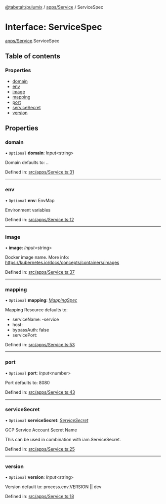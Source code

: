 [@tabetalt/pulumix](../README.md) / [apps/Service](../modules/apps_service.md) / ServiceSpec

# Interface: ServiceSpec

[apps/Service](../modules/apps_service.md).ServiceSpec

## Table of contents

### Properties

- [domain](apps_service.servicespec.md#domain)
- [env](apps_service.servicespec.md#env)
- [image](apps_service.servicespec.md#image)
- [mapping](apps_service.servicespec.md#mapping)
- [port](apps_service.servicespec.md#port)
- [serviceSecret](apps_service.servicespec.md#servicesecret)
- [version](apps_service.servicespec.md#version)

## Properties

### domain

• `Optional` **domain**: *Input*<string\>

Domain
defaults to: <name>.<mayor-version>.<default-domain>

Defined in: [src/apps/Service.ts:31](https://github.com/tabetalt/pulumix/blob/015837c/src/apps/Service.ts#L31)

___

### env

• `Optional` **env**: EnvMap

Environment variables

Defined in: [src/apps/Service.ts:12](https://github.com/tabetalt/pulumix/blob/015837c/src/apps/Service.ts#L12)

___

### image

• **image**: *Input*<string\>

Docker image name.
More info: https://kubernetes.io/docs/concepts/containers/images

Defined in: [src/apps/Service.ts:37](https://github.com/tabetalt/pulumix/blob/015837c/src/apps/Service.ts#L37)

___

### mapping

• `Optional` **mapping**: [*MappingSpec*](ambassador_mapping.mappingspec.md)

Mapping Resource
defaults to:
 - serviceName: <name>-service
 - host: <domain>
 - bypassAuth: false
 - servicePort: <port>

Defined in: [src/apps/Service.ts:53](https://github.com/tabetalt/pulumix/blob/015837c/src/apps/Service.ts#L53)

___

### port

• `Optional` **port**: *Input*<number\>

Port
defaults to: 8080

Defined in: [src/apps/Service.ts:43](https://github.com/tabetalt/pulumix/blob/015837c/src/apps/Service.ts#L43)

___

### serviceSecret

• `Optional` **serviceSecret**: [*ServiceSecret*](../classes/iam_servicesecret.servicesecret.md)

GCP Service Account Secret Name

This can be used in combination with iam.ServiceSecret.

Defined in: [src/apps/Service.ts:25](https://github.com/tabetalt/pulumix/blob/015837c/src/apps/Service.ts#L25)

___

### version

• `Optional` **version**: *Input*<string\>

Version
default to: process.env.VERSION || dev

Defined in: [src/apps/Service.ts:18](https://github.com/tabetalt/pulumix/blob/015837c/src/apps/Service.ts#L18)
